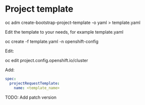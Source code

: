 # Project template

oc adm create-bootstrap-project-template -o yaml > template.yaml

Edit the template to your needs, for example template.yaml

oc create -f template.yaml -n openshift-config

Edit:

oc edit project.config.openshift.io/cluster

Add:
```yaml
spec:
  projectRequestTemplate:
    name: <template_name>
```

TODO: Add patch version
